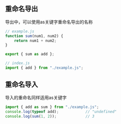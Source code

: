 
## 重命名导出
导出中，可以使用as关键字重命名导出的名称
```js
// example.js
function sum(num1, num2) {
    return num1 + num2;
}

export { sum as add };

// index.js
import { add } from "./example.js";
```

## 重命名导入
导入的重命名同样适用as关键字
```js
import { add as sum } from "./example.js";
console.log(typeof add);            // "undefined"
console.log(sum(1, 2));             // 3
```